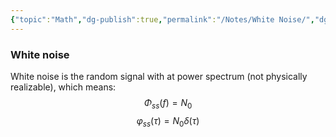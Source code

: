 ```yaml
---
{"topic":"Math","dg-publish":true,"permalink":"/Notes/White Noise/","dgPassFrontmatter":true,"noteIcon":""}
---
```


### White noise
White noise is the random signal with 
at power spectrum (not physically realizable), which means:
$$\Phi_{ss} (f) = N_0$$
$$\varphi _{ss}(\tau) = N_0 \delta (\tau)$$
